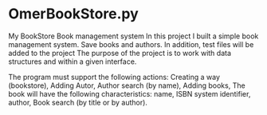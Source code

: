 # OmerBookStore.py
My BookStore 
Book management system
In this project I built a simple book management system. Save books and authors. In addition, test files will be added to the project
The purpose of the project is to work with data structures and within a given interface.

The program must support the following actions:
Creating a way (bookstore),
Adding Autor,
Author search (by name),
Adding books,
The book will have the following characteristics:
name,
ISBN system identifier,
author,
Book search (by title or by author).
